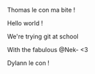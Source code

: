 Thomas le con ma bite !

Hello world !

We're trying git at school

With the fabulous @Nek- <3

Dylann le con !